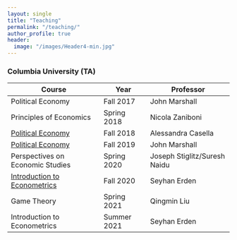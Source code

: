 ```yaml
---
layout: single
title: "Teaching"
permalink: "/teaching/"
author_profile: true
header:
  image: "/images/Header4-min.jpg"
---
```


### Columbia University (TA)

Course | Year         | Professor
------------ | -------------| -------------
Political Economy | Fall 2017 |  John Marshall
Principles of Economics | Spring 2018 |  Nicola Zaniboni
[Political Economy](/images/documents/Fall2018)  | Fall 2018 | Alessandra Casella
[Political Economy](/images/documents/Fall2019)  | Fall 2019 |  John Marshall
Perspectives on Economic Studies  | Spring 2020 |  Joseph Stiglitz/Suresh Naidu
[Introduction to Econometrics](/images/documents/Fall2019)  | Fall 2020 | Seyhan Erden
Game Theory  | Spring 2021 | Qingmin  Liu
Introduction to Econometrics  | Summer 2021 | Seyhan Erden
